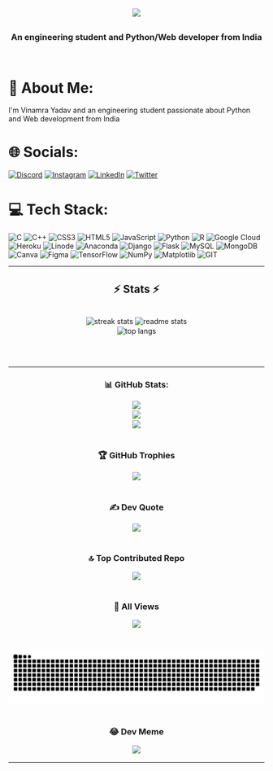 <h1 align="center">
    <img src="https://readme-typing-svg.herokuapp.com/?font=Righteous&size=35&center=true&vCenter=true&width=500&height=70&duration=4000&lines=Hi+There!+👋;+I'm+Vinamra+Yadav!;" />
</h1>

<h3 align="center">An engineering student and Python/Web developer from India</h3>

<br/>

# 💫 About Me:
I'm Vinamra Yadav and an engineering student passionate about Python and Web development from India

# 🌐 Socials:
[![Discord](https://img.shields.io/badge/Discord-%237289DA.svg?logo=discord&logoColor=white)](https://discordapp.com/users/688018398499700799) [![Instagram](https://img.shields.io/badge/Instagram-%23E4405F.svg?logo=Instagram&logoColor=white)](https://instagram.com/myselfvinamrayadav) [![LinkedIn](https://img.shields.io/badge/LinkedIn-%230077B5.svg?logo=linkedin&logoColor=white)](https://www.linkedin.com/in/vinamra-yadav/) [![Twitter](https://img.shields.io/badge/Twitter-%231DA1F2.svg?logo=Twitter&logoColor=white)](https://twitter.com/MVinamraYadav) 

# 💻 Tech Stack:
![C](https://img.shields.io/badge/c-%2300599C.svg?style=flat-square&logo=c&logoColor=white) ![C++](https://img.shields.io/badge/c++-%2300599C.svg?style=flat-square&logo=c%2B%2B&logoColor=white) ![CSS3](https://img.shields.io/badge/css3-%231572B6.svg?style=flat-square&logo=css3&logoColor=white) ![HTML5](https://img.shields.io/badge/html5-%23E34F26.svg?style=flat-square&logo=html5&logoColor=white) ![JavaScript](https://img.shields.io/badge/javascript-%23323330.svg?style=flat-square&logo=javascript&logoColor=%23F7DF1E) ![Python](https://img.shields.io/badge/python-3670A0?style=flat-square&logo=python&logoColor=ffdd54) ![R](https://img.shields.io/badge/r-%23276DC3.svg?style=flat-square&logo=r&logoColor=white) ![Google Cloud](https://img.shields.io/badge/GoogleCloud-%234285F4.svg?style=flat-square&logo=google-cloud&logoColor=white) ![Heroku](https://img.shields.io/badge/heroku-%23430098.svg?style=flat-square&logo=heroku&logoColor=white) ![Linode](https://img.shields.io/badge/linode-00A95C?style=flat-square&logo=linode&logoColor=white) ![Anaconda](https://img.shields.io/badge/Anaconda-%2344A833.svg?style=flat-square&logo=anaconda&logoColor=white) ![Django](https://img.shields.io/badge/django-%23092E20.svg?style=flat-square&logo=django&logoColor=white) ![Flask](https://img.shields.io/badge/flask-%23000.svg?style=flat-square&logo=flask&logoColor=white) ![MySQL](https://img.shields.io/badge/mysql-%2300000f.svg?style=flat-square&logo=mysql&logoColor=white) ![MongoDB](https://img.shields.io/badge/MongoDB-%234ea94b.svg?style=flat-square&logo=mongodb&logoColor=white) ![Canva](https://img.shields.io/badge/Canva-%2300C4CC.svg?style=flat-square&logo=Canva&logoColor=white) ![Figma](https://img.shields.io/badge/figma-%23F24E1E.svg?style=flat-square&logo=figma&logoColor=white) ![TensorFlow](https://img.shields.io/badge/TensorFlow-%23FF6F00.svg?style=flat-square&logo=TensorFlow&logoColor=white) ![NumPy](https://img.shields.io/badge/numpy-%23013243.svg?style=flat-square&logo=numpy&logoColor=white) ![Matplotlib](https://img.shields.io/badge/Matplotlib-%23ffffff.svg?style=flat-square&logo=Matplotlib&logoColor=black) ![GIT](https://img.shields.io/badge/Git-fc6d26?style=flat-square&logo=git&logoColor=white)

<div align="center">

---

<h2 align="center">⚡ Stats ⚡</h2>
<br>
<div align=center>
  <img width=390 src="https://streak-stats.demolab.com/?user=MythicalMAxX&count_private=true&theme=react&border_radius=10" alt="streak stats"/>
  <img width=390 src="https://github-readme-stats-salesp07.vercel.app/api?username==MythicalMAxX&count_private=true&show_icons=true&theme=react&rank_icon=github&border_radius=10" alt="readme stats" />
  <br/>
  <img width=325 align="center" src="https://github-readme-stats-salesp07.vercel.app/api/top-langs/?username=MythicalMAxX&hide=HTML&langs_count=8&layout=compact&theme=react&border_radius=10&size_weight=0.5&count_weight=0.5&exclude_repo=github-readme-stats" alt="top langs" />
</div>

<br/><br/>
<hr/>


### 📊 GitHub Stats:
![](https://github-readme-stats.vercel.app/api?username=MythicalMAxX&theme=dark&hide_border=false&include_all_commits=false&count_private=false)<br/>
![](https://github-readme-streak-stats.herokuapp.com/?user=MythicalMAxX&theme=dark&hide_border=false)<br/>
![](https://github-readme-stats.vercel.app/api/top-langs/?username=MythicalMAxX&theme=dark&hide_border=false&include_all_commits=false&count_private=false&layout=compact)

#

### 🏆 GitHub Trophies
![](https://github-profile-trophy.vercel.app/?username=MythicalMAxX&theme=radical&no-frame=false&no-bg=true&margin-w=4)

#

### ✍️ Dev Quote
![](https://quotes-github-readme.vercel.app/api?type=horizontal&theme=radical)

#

### 🔝 Top Contributed Repo
![](https://github-contributor-stats.vercel.app/api?username=MythicalMAxX&limit=5&theme=dark&combine_all_yearly_contributions=true)

#

### 👀 All Views
<div align="center">
  <img src="https://profile-counter.glitch.me/MythicalMAxX/count.svg?"  />
</div>

#

<img src="https://raw.githubusercontent.com/MythicalMAxX/MythicalMAxX/output/snake.svg" alt="Snake animation" />

#

### 😂 Dev Meme
<img src='https://randommeme-five.vercel.app/' style="height: 400px;"/>


---

</div>
